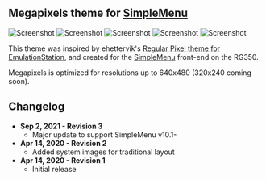 Megapixels theme for [SimpleMenu](https://github.com/fgl82/simplemenu)
---

![Screenshot](https://raw.githubusercontent.com/jctots/sm-theme-megapixels/master/Previews/screenshot001.png) ![Screenshot](https://raw.githubusercontent.com/jctots/sm-theme-megapixels/master/Previews/screenshot002.png)
![Screenshot](https://raw.githubusercontent.com/jctots/sm-theme-megapixels/master/Previews/screenshot003.png) ![Screenshot](https://raw.githubusercontent.com/jctots/sm-theme-megapixels/master/Previews/screenshot004.png)
![Screenshot](https://raw.githubusercontent.com/jctots/sm-theme-megapixels/master/Previews/screenshot005.png)

This theme was inspired by ehettervik's [Regular Pixel theme for EmulationStation](https://github.com/ehettervik/es-theme-pixel), and created for the [SimpleMenu](https://github.com/fgl82/simplemenu) front-end on the RG350.

Megapixels is optimized for resolutions up to 640x480 (320x240 coming soon).

**Changelog**
--
* **Sep 2, 2021 - Revision 3**
  * Major update to support SimpleMenu v10.1-
* **Apr 14, 2020 - Revision 2**
  * Added system images for traditional layout
* **Apr 14, 2020 - Revision 1**
  * Initial release
